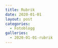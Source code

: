 ```yaml
---
title: Rubrik
date: 2020-01-01
layout: post
categories:
  - Fotoblogg
galleries:
  - 2020-01-01-rubrik
---
```

